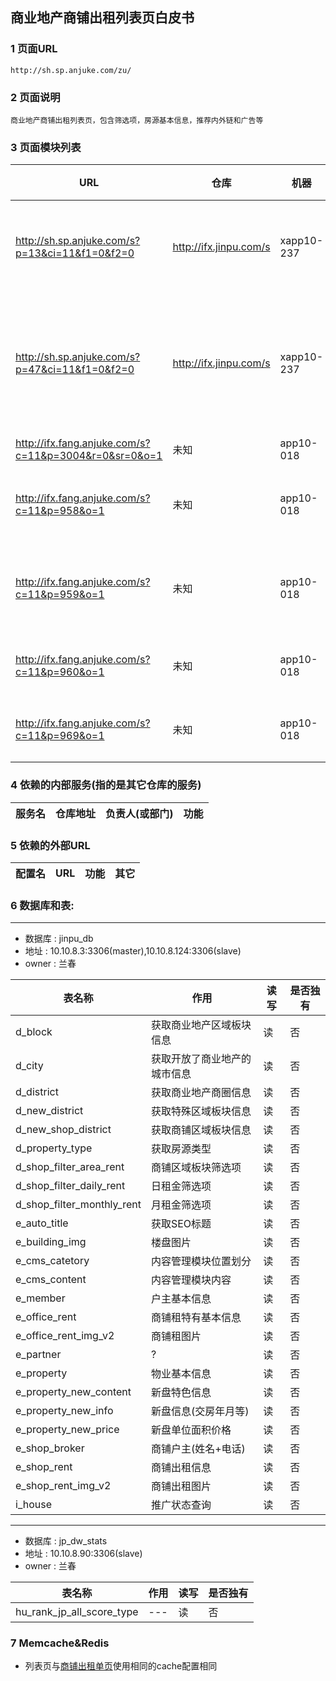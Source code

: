 ## 商业地产商铺出租列表页白皮书
### 1 页面URL
```
http://sh.sp.anjuke.com/zu/
```

### 2 页面说明
```
商业地产商铺出租列表页，包含筛选项，房源基本信息，推荐内外链和广告等
```

### 3 页面模块列表
|URL|仓库|机器|负责人|功能|
| --- | --- | --- | --- | --- |
| http://sh.sp.anjuke.com/s?p=13&ci=11&f1=0&f2=0 | http://ifx.jinpu.com/s | xapp10-237 | Peggy | 本月人气新铺 |
| http://sh.sp.anjuke.com/s?p=47&ci=11&f1=0&f2=0 | http://ifx.jinpu.com/s | xapp10-237| Peggy | 您可能感兴趣的新铺 |
| http://ifx.fang.anjuke.com/s?c=11&p=3004&r=0&sr=0&o=1 | 未知 | app10-018 | 杨勇 | 未知 |
| http://ifx.fang.anjuke.com/s?c=11&p=958&o=1 | 未知 | app10-018 | 杨勇 | APP下载广告 |
| http://ifx.fang.anjuke.com/s?c=11&p=959&o=1 | 未知 | app10-018 | 杨勇 | APP二维码广告 |
| http://ifx.fang.anjuke.com/s?c=11&p=960&o=1 | 未知 | app10-018 | 杨勇 | 百度广告 |
| http://ifx.fang.anjuke.com/s?c=11&p=969&o=1 | 未知 | app10-018 | 杨勇 | 顶通广告 |


### 4 依赖的内部服务(指的是其它仓库的服务)
|服务名|仓库地址|负责人(或部门)|功能|
| --- | --- | --- | --- |

### 5 依赖的外部URL
|配置名|URL|功能|其它|
| --- | --- | --- | --- |

### 6 数据库和表:
---
* 数据库 : jinpu_db
* 地址 : 10.10.8.3:3306(master),10.10.8.124:3306(slave)
* owner : 兰春

|表名称|作用|读写|是否独有|
| --- | --- | --- | --- |
| d_block | 获取商业地产区域板块信息 | 读 | 否 |
| d_city | 获取开放了商业地产的城市信息 | 读 | 否 |
| d_district | 获取商业地产商圈信息 | 读 | 否 |
| d_new_district | 获取特殊区域板块信息 | 读 | 否 |
| d_new_shop_district | 获取商铺区域板块信息 | 读 | 否 |
| d_property_type | 获取房源类型 | 读 | 否 |
| d_shop_filter_area_rent | 商铺区域板块筛选项 | 读 | 否 |
| d_shop_filter_daily_rent | 日租金筛选项 | 读 | 否 |
| d_shop_filter_monthly_rent | 月租金筛选项 | 读 | 否 |
| e_auto_title | 获取SEO标题 | 读 | 否 |
| e_building_img | 楼盘图片 | 读 | 否 |
| e_cms_catetory | 内容管理模块位置划分 | 读 | 否 |
| e_cms_content | 内容管理模块内容 | 读 | 否 |
| e_member | 户主基本信息 | 读 | 否 |
| e_office_rent | 商铺租特有基本信息 | 读 | 否 |
| e_office_rent_img_v2 | 商铺租图片 | 读 | 否 |
| e_partner | ? | 读 | 否 |
| e_property | 物业基本信息 | 读 | 否 |
| e_property_new_content | 新盘特色信息 | 读 | 否 |
| e_property_new_info | 新盘信息(交房年月等) | 读 | 否 |
| e_property_new_price | 新盘单位面积价格 | 读 | 否 |
| e_shop_broker | 商铺户主(姓名+电话) | 读 | 否 |
| e_shop_rent | 商铺出租信息 | 读 | 否 |
| e_shop_rent_img_v2 | 商铺出租图片 | 读 | 否 |
| i_house | 推广状态查询 | 读 | 否 |


---
* 数据库 : jp_dw_stats
* 地址 : 10.10.8.90:3306(slave)
* owner : 兰春

|表名称|作用|读写|是否独有|
| --- | --- | --- | --- |
| hu_rank_jp_all_score_type | --- | 读 | 否 |

### 7 Memcache&Redis

* 列表页与[商铺出租单页](Xzl_Zu_View.md)使用相同的cache配置相同
